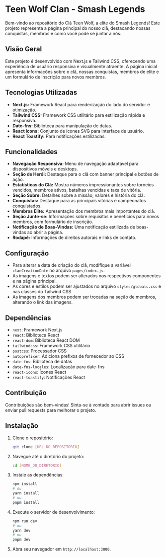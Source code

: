 # Teen Wolf Clan - Smash Legends

Bem-vindo ao repositório do Clã Teen Wolf, a elite do Smash Legends! Este projeto representa a página principal do nosso clã, destacando nossas conquistas, membros e como você pode se juntar a nós.

## Visão Geral

Este projeto é desenvolvido com Next.js e Tailwind CSS, oferecendo uma experiência de usuário responsiva e visualmente atraente. A página inicial apresenta informações sobre o clã, nossas conquistas, membros de elite e um formulário de inscrição para novos membros.

## Tecnologias Utilizadas

-   **Next.js:** Framework React para renderização do lado do servidor e otimização.
-   **Tailwind CSS:** Framework CSS utilitário para estilização rápida e responsiva.
-   **Date-fns:** Biblioteca para manipulação de datas.
-   **React Icons:** Conjunto de ícones SVG para interface de usuário.
-   **React Toastify:** Para notificações estilizadas.

## Funcionalidades

-   **Navegação Responsiva:** Menu de navegação adaptável para dispositivos móveis e desktops.
-   **Seção de Herói:** Destaque para o clã com banner principal e botões de ação.
-   **Estatísticas do Clã:** Mostra números impressionantes sobre torneios vencidos, membros ativos, batalhas vencidas e taxa de vitória.
-   **Seção Sobre:** Detalhes sobre a missão, valores e história do clã.
-   **Conquistas:** Destaque para as principais vitórias e campeonatos conquistados.
-   **Membros Elite:** Apresentação dos membros mais importantes do clã.
-   **Seção Junte-se:** Informações sobre requisitos e benefícios para novos membros, com formulário de inscrição.
-   **Notificação de Boas-Vindas:** Uma notificação estilizada de boas-vindas ao abrir a página.
-   **Rodapé:** Informações de direitos autorais e links de contato.



## Configuração

-   Para alterar a data de criação do clã, modifique a variável `clanCreationDate` no arquivo `pages/index.js`.
-   As imagens e textos podem ser alterados nos respectivos componentes e na página principal.
-   As cores e estilos podem ser ajustados no arquivo `styles/globals.css` e nas classes do Tailwind CSS.
-   As imagens dos membros podem ser trocadas na seção de membros, alterando o link das imagens.

## Dependências

-   `next`: Framework Next.js
-   `react`: Biblioteca React
-   `react-dom`: Biblioteca React DOM
-   `tailwindcss`: Framework CSS utilitário
-   `postcss`: Processador CSS
-   `autoprefixer`: Adiciona prefixos de fornecedor ao CSS
-   `date-fns`: Biblioteca de datas
-   `date-fns-locales`: Localização para date-fns
-   `react-icons`: Ícones React
-   `react-toastify`: Notificações React

## Contribuição

Contribuições são bem-vindas! Sinta-se à vontade para abrir issues ou enviar pull requests para melhorar o projeto.

## Instalação

1.  Clone o repositório:

    ```bash
    git clone [URL_DO_REPOSITORIO]
    ```

2.  Navegue até o diretório do projeto:

    ```bash
    cd [NOME_DO_DIRETORIO]
    ```

3.  Instale as dependências:

    ```bash
    npm install
    # ou
    yarn install
    # ou
    pnpm install
    ```

4.  Execute o servidor de desenvolvimento:

    ```bash
    npm run dev
    # ou
    yarn dev
    # ou
    pnpm dev
    ```

5.  Abra seu navegador em `http://localhost:3000`.

